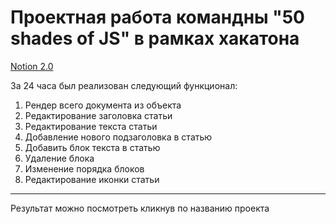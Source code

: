 <h1> Проектная работа командны "50 shades of JS" в рамках хакатона</h1>

[Notion 2.0](https://hackaton-30-06.github.io/Hackathon/)

За 24 часа был реализован следующий функционал:
<ol>
  <li>Рендер всего документа из объекта</li>  
  <li>Редактирование заголовка статьи</li>
  <li>Редактирование текста статьи</li>
  <li>Добавление нового подзаголовка в статью</li>
  <li>Добавить блок текста в статью</li>
  <li>Удаление блока</li>
  <li>Изменение порядка блоков</li>
  <li>Редактирование иконки статьи</li>
</ol> 

---
Результат можно посмотреть кликнув по названию проекта

